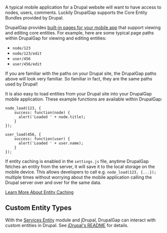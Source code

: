 A typical mobile application for a Drupal website will want to have access to nodes, users, comments. Luckily DrupalGap supports the Core Entity Bundles provided by Drupal.

DrupalGap provides [built-in pages for your mobile app](Pages/Built_in_Pages) that support viewing and editing core entities. For example, here are some typical page paths within DrupalGap for viewing and editing entities:

- `node/123`
- `node/123/edit`
- `user/456`
- `user/456/edit`

If you are familiar with the paths on your Drupal site, the DrupalGap paths above will look very familiar. So familiar in fact, they are the same paths used by Drupal!

It is also easy to load entities from your Drupal site into your DrupalGap mobile application. These example functions are available within DrupalGap:

```
node_load(123, {
    success: function(node) {
      alert('Loaded ' + node.title);
    }
});

user_load(456, {
    success: function(user) {
      alert('Loaded ' + user.name);
    }
});
```

If entity caching is enabled in the `settings.js` file, anytime DrupalGap fetches an entity from the server, it will save it to the local storage on the mobile device. This allows developers to call e.g. `node_load(123, {...});` multiple times without worrying about the mobile application calling the Drupal server over and over for the same data.

[Learn More About Entity Caching](Developer_Guide/Caching_and_Performance)

## Custom Entity Types

With the [Services Entity](https://www.drupal.org/project/services_entity) module and jDrupal, DrupalGap can interact with custom entities in Drupal. See [jDrupal's README](https://github.com/signalpoint/jDrupal/tree/7.x-1.x#custom-entity-types) for details.

